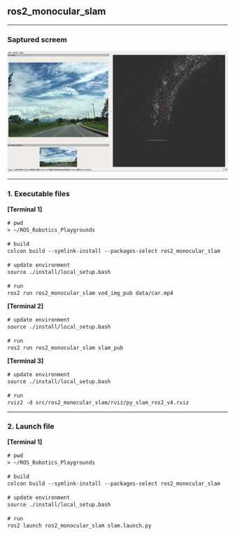 ## ros2_monocular_slam

----
### Saptured screem

<img src = "./data/ros2_monocular_slam.jpeg">

----

### 1. Executable files

**[Terminal 1]**
```
# pwd
> ~/ROS_Robotics_Playgrounds

# build
colcon build --symlink-install --packages-select ros2_monocular_slam

# update environment
source ./install/local_setup.bash

# run
ros2 run ros2_monocular_slam vod_img_pub data/car.mp4
```

**[Terminal 2]**
```
# update environment
source ./install/local_setup.bash

# run
ros2 run ros2_monocular_slam slam_pub
```

**[Terminal 3]**
```
# update environment
source ./install/local_setup.bash

# run
rviz2 -d src/ros2_monocular_slam/rviz/py_slam_ros2_v4.rviz
```

----

### 2. Launch file

**[Terminal 1]**
```
# pwd
> ~/ROS_Robotics_Playgrounds

# build
colcon build --symlink-install --packages-select ros2_monocular_slam

# update environment
source ./install/local_setup.bash

# run
ros2 launch ros2_monocular_slam slam.launch.py
```


